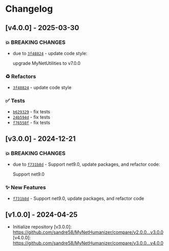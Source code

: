 # Changelog

## [v4.0.0] - 2025-03-30
### :boom: BREAKING CHANGES
- due to [`3f48824`](https://github.com/sandre58/MyNetHumanizer/commit/3f48824b91c8cb9192f085b6813ca98b24ecee83) - update code style:

  upgrade MyNetUtilities to v7.0.0


### :recycle: Refactors
- [`3f48824`](https://github.com/sandre58/MyNetHumanizer/commit/3f48824b91c8cb9192f085b6813ca98b24ecee83) - update code style

### :white_check_mark: Tests
- [`b629329`](https://github.com/sandre58/MyNetHumanizer/commit/b629329188c018053505afa5721c52f56f2a2091) - fix tests
- [`24b594d`](https://github.com/sandre58/MyNetHumanizer/commit/24b594d0da6a1082026d15f1f117ef2e0f13237a) - fix tests
- [`f76558f`](https://github.com/sandre58/MyNetHumanizer/commit/f76558fce636881b09195d31e25545249649b032) - fix tests


## [v3.0.0] - 2024-12-21
### :boom: BREAKING CHANGES
- due to [`f731b8d`](https://github.com/sandre58/MyNetHumanizer/commit/f731b8db7e28ca8d931a917b6aadae6a3cd779de) - Support net9.0, update packages, and refactor code:

  Support net9.0


### :sparkles: New Features
- [`f731b8d`](https://github.com/sandre58/MyNetHumanizer/commit/f731b8db7e28ca8d931a917b6aadae6a3cd779de) - Support net9.0, update packages, and refactor code


## [v1.0.0] - 2024-04-25
- Initialize repository
[v3.0.0]: https://github.com/sandre58/MyNetHumanizer/compare/v2.0.0...v3.0.0
[v4.0.0]: https://github.com/sandre58/MyNetHumanizer/compare/v3.0.0...v4.0.0